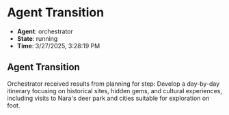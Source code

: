 # Agent Transition

- **Agent**: orchestrator
- **State**: running
- **Time**: 3/27/2025, 3:28:19 PM

## Agent Transition

Orchestrator received results from planning for step: Develop a day-by-day itinerary focusing on historical sites, hidden gems, and cultural experiences, including visits to Nara's deer park and cities suitable for exploration on foot.

